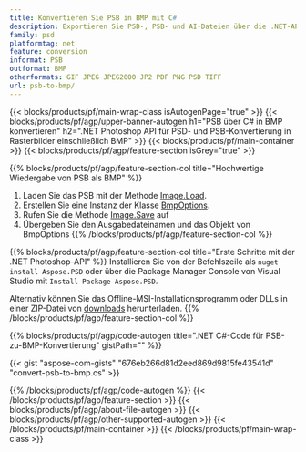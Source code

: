```yaml
---
title: Konvertieren Sie PSB in BMP mit C#
description: Exportieren Sie PSD-, PSB- und AI-Dateien über die .NET-API
family: psd
platformtag: net
feature: conversion
informat: PSB
outformat: BMP
otherformats: GIF JPEG JPEG2000 JP2 PDF PNG PSD TIFF
url: psb-to-bmp/
---
```


{{< blocks/products/pf/main-wrap-class isAutogenPage="true" >}}
{{< blocks/products/pf/agp/upper-banner-autogen h1="PSB über C# in BMP konvertieren" h2=".NET Photoshop API für PSD- und PSB-Konvertierung in Rasterbilder einschließlich BMP" >}}
{{< blocks/products/pf/main-container >}}
{{< blocks/products/pf/agp/feature-section isGrey="true" >}}

{{% blocks/products/pf/agp/feature-section-col title="Hochwertige Wiedergabe von PSB als BMP" %}}
1. Laden Sie das PSB mit der Methode [Image.Load](https://apireference.aspose.com/psd/net/aspose.psd/image/methods/load/index).
1. Erstellen Sie eine Instanz der Klasse [BmpOptions](https://apireference.aspose.com/psd/net/aspose.psd.imageoptions/bmpoptions).
1. Rufen Sie die Methode [Image.Save](https://apireference.aspose.com/psd/net/aspose.psd/image/methods/save/index) auf
1. Übergeben Sie den Ausgabedateinamen und das Objekt von BmpOptions
{{% /blocks/products/pf/agp/feature-section-col %}}

{{% blocks/products/pf/agp/feature-section-col title="Erste Schritte mit der .NET Photoshop-API" %}}
Installieren Sie von der Befehlszeile als ```nuget install Aspose.PSD``` oder über die Package Manager Console von Visual Studio mit ```Install-Package Aspose.PSD```.

Alternativ können Sie das Offline-MSI-Installationsprogramm oder DLLs in einer ZIP-Datei von [downloads](https://releases.aspose.com/psd/net) herunterladen.
{{% /blocks/products/pf/agp/feature-section-col %}}

{{% blocks/products/pf/agp/code-autogen title=".NET C#-Code für PSB-zu-BMP-Konvertierung" gistPath="" %}}

{{< gist "aspose-com-gists" "676eb266d81d2eed869d9815fe43541d" "convert-psb-to-bmp.cs" >}}

{{% /blocks/products/pf/agp/code-autogen %}}
{{< /blocks/products/pf/agp/feature-section >}}
{{< blocks/products/pf/agp/about-file-autogen >}}
{{< blocks/products/pf/agp/other-supported-autogen >}}
{{< /blocks/products/pf/main-container >}}
{{< /blocks/products/pf/main-wrap-class >}}

